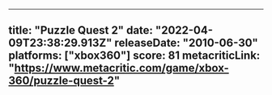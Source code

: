 
---
title: "Puzzle Quest 2"
date: "2022-04-09T23:38:29.913Z"
releaseDate: "2010-06-30"
platforms: ["xbox360"]
score: 81
metacriticLink: "https://www.metacritic.com/game/xbox-360/puzzle-quest-2"
---
